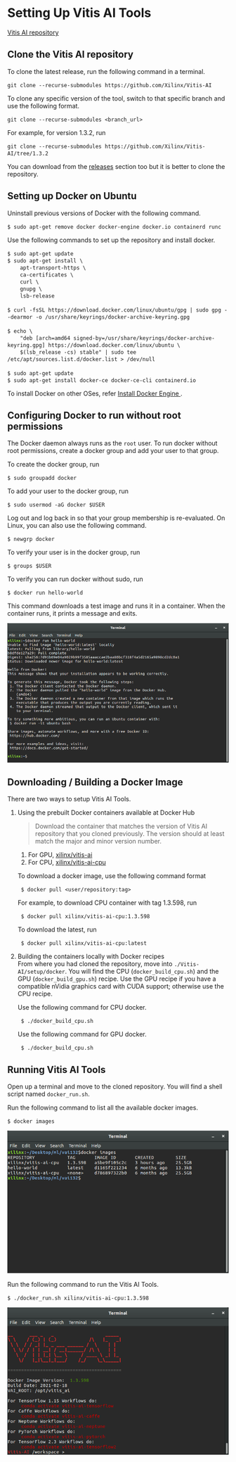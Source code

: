 # Setting Up Vitis AI Tools

[Vitis AI repository](https://github.com/Xilinx/Vitis-AI)

## Clone the Vitis AI repository  

To clone the latest release, run the following command in a terminal.  

    git clone --recurse-submodules https://github.com/Xilinx/Vitis-AI

To clone any specific version of the tool, switch to that specific branch and use the following format.

    git clone --recurse-submodules <branch_url>

For example, for version 1.3.2, run

    git clone --recurse-submodules https://github.com/Xilinx/Vitis-AI/tree/1.3.2

You can download from the [releases](https://github.com/Xilinx/Vitis-AI/releases) section too but it is better to clone the repository.

## Setting up Docker on Ubuntu

Uninstall previous versions of Docker with the following command.

    $ sudo apt-get remove docker docker-engine docker.io containerd runc

Use the following commands to set up the repository and install docker.

    $ sudo apt-get update
    $ sudo apt-get install \
        apt-transport-https \
        ca-certificates \
        curl \
        gnupg \
        lsb-release

    $ curl -fsSL https://download.docker.com/linux/ubuntu/gpg | sudo gpg --dearmor -o /usr/share/keyrings/docker-archive-keyring.gpg

    $ echo \
        "deb [arch=amd64 signed-by=/usr/share/keyrings/docker-archive-keyring.gpg] https://download.docker.com/linux/ubuntu \
        $(lsb_release -cs) stable" | sudo tee /etc/apt/sources.list.d/docker.list > /dev/null

    $ sudo apt-get update
    $ sudo apt-get install docker-ce docker-ce-cli containerd.io

To install Docker on other OSes, refer [Install Docker Engine
](https://docs.docker.com/engine/install/).

## Configuring Docker to run without root permissions

The Docker daemon always runs as the `root` user. To run docker without root permissions, create a docker group and add your user to that group.

To create the docker group, run

    $ sudo groupadd docker

To add your user to the docker group, run

    $ sudo usermod -aG docker $USER

Log out and log back in so that your group membership is re-evaluated. On Linux, you can also use the following command.

    $ newgrp docker

To verify your user is in the docker group, run

    $ groups $USER

To verify you can run docker without sudo, run
    
    $ docker run hello-world

This command downloads a test image and runs it in a container. When the container runs, it prints a message and exits.

![Hello World](./images/hello_world.png "Hello World on Docker Container")

## Downloading / Building a Docker Image 
There are two ways to setup Vitis AI Tools.  
1. Using the prebuilt Docker containers available at Docker Hub
    > Download the container that matches the version of Vitis AI repository that you cloned previously. The version should at least match the major and minor version number.
    1. For GPU, [xilinx/vitis-ai](https://hub.docker.com/r/xilinx/vitis-ai/tags)
    2. For CPU, [xilinx/vitis-ai-cpu](https://hub.docker.com/r/xilinx/vitis-ai-cpu/tags)

    To download a docker image, use the following command format

        $ docker pull <user/repository:tag>

    For example, to download CPU container with tag 1.3.598, run

        $ docker pull xilinx/vitis-ai-cpu:1.3.598

    To download the latest, run

        $ docker pull xilinx/vitis-ai-cpu:latest

2. Building the containers locally with Docker recipes  
    From where you had cloned the repository, move into `./Vitis-AI/setup/docker`. You will find the CPU (`docker_build_cpu.sh`) and the GPU (`docker_build_gpu.sh`) recipe. Use the GPU recipe if you have a compatible nVidia graphics card with CUDA support; otherwise use the CPU recipe.

    Use the following command for CPU docker.
    
        $ ./docker_build_cpu.sh
    
    Use the following command for GPU docker.
    
        $ ./docker_build_cpu.sh

## Running Vitis AI Tools

Open up a terminal and move to the cloned repository. You will find a shell script named `docker_run.sh`.

Run the following command to list all the available docker images.

    $ docker images

![Docker Images](./images/docker_images.png "List of Docker Images")

Run the following command to run the Vitis AI Tools.

    $ ./docker_run.sh xilinx/vitis-ai-cpu:1.3.598

![Vitis AI](./images/vai.png "Running instance of Vitis AI Tools")